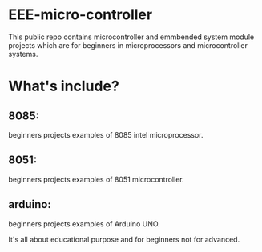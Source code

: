 # EEE-micro-controller
This public repo contains microcontroller and emmbended system module projects which are for beginners in microprocessors and microcontroller systems.
# What's include?
## 8085:
beginners projects examples of 8085 intel microprocessor.
## 8051:
beginners projects examples of 8051 microcontroller.
## arduino:
beginners projects examples of Arduino UNO.

It's all about educational purpose and for beginners not for advanced.
